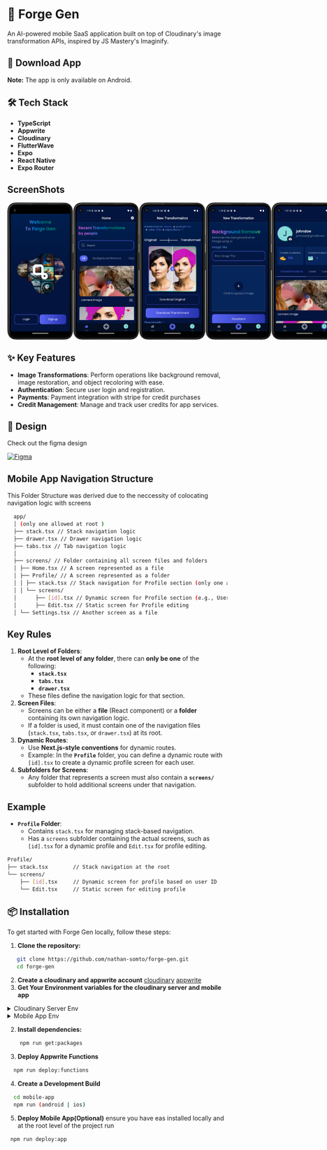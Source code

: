 # 🚀 Forge Gen

An AI-powered mobile SaaS application built on top of Cloudinary's image transformation APIs, inspired by JS Mastery's Imaginify.

## 📲 Download App

**Note:** The app is only available on Android.

## 🛠️ Tech Stack

- **TypeScript**
- **Appwrite**
- **Cloudinary**
- **FlutterWave**
- **Expo**
- **React Native**
- **Expo Router**

## ScreenShots
<div style="display: flex; flex-direction: 'row';">
<img src="./screenshots/welcome.png" width=30%>
<img src="./screenshots/home.png" width=30%>
<img src="./screenshots/transformation.png" width=30%>
<img src="./screenshots/newtransformation.png" width=30%>
<img src="./screenshots/profile.png" width=30%>
<img src="./screenshots/settings.png" width=30%>

</div>

## ✨ Key Features

- **Image Transformations**: Perform operations like background removal, image restoration, and object recoloring with ease.
- **Authentication**: Secure user login and registration.
- **Payments**: Payment integration with stripe for credit purchases
- **Credit Management**: Manage and track user credits for app services.

## 🎨 Design

Check out the figma design

[![Figma](https://img.shields.io/badge/Figma-Design_File-F24E1E?logo=figma&logoColor=white)](<https://www.figma.com/design/fnO5bCB4xclViIhFDR7rLd/Forge-Pro---AI-Art-Generator-App-UI-Kit-(Community)?node-id=0-1&node-type=CANVAS&t=aPUdzA2heD5yBNno-0>)

## Mobile App Navigation Structure

This Folder Structure was derived due to the neccessity of colocating navigation logic with screens

```bash
  app/
  │ (only one allowed at root )
  ├── stack.tsx // Stack navigation logic
  ├── drawer.tsx // Drawer navigation logic
  ├── tabs.tsx // Tab navigation logic
  │
  ├── screens/ // Folder containing all screen files and folders
  │ ├── Home.tsx // A screen represented as a file
  │ ├── Profile/ // A screen represented as a folder
  │ │ ├── stack.tsx // Stack navigation for Profile section (only one allowed at root)
  │ │ └── screens/
  │      ├── [id].tsx // Dynamic screen for Profile section (e.g., User ID)
  │      ├── Edit.tsx // Static screen for Profile editing
  │ └── Settings.tsx // Another screen as a file
```

## Key Rules

1. **Root Level of Folders**:
   - At the **root level of any folder**, there can **only be one** of the following:
     - **`stack.tsx`**
     - **`tabs.tsx`**
     - **`drawer.tsx`**
   - These files define the navigation logic for that section.
2. **Screen Files**:
   - Screens can be either a **file** (React component) or a **folder** containing its own navigation logic.
   - If a folder is used, it must contain one of the navigation files (`stack.tsx`, `tabs.tsx`, or `drawer.tsx`) at its root.
3. **Dynamic Routes**:
   - Use **Next.js-style conventions** for dynamic routes.
   - Example: In the **`Profile`** folder, you can define a dynamic route with `[id].tsx` to create a dynamic profile screen for each user.
4. **Subfolders for Screens**:
   - Any folder that represents a screen must also contain a **`screens/`** subfolder to hold additional screens under that navigation.

## Example

- **`Profile` Folder**:
  - Contains `stack.tsx` for managing stack-based navigation.
  - Has a `screens` subfolder containing the actual screens, such as `[id].tsx` for a dynamic profile and `Edit.tsx` for profile editing.

```bash
Profile/
├── stack.tsx        // Stack navigation at the root
└── screens/
    ├── [id].tsx     // Dynamic screen for profile based on user ID
    └── Edit.tsx     // Static screen for editing profile
```

## 📦 Installation

To get started with Forge Gen locally, follow these steps:

1. **Clone the repository:**

```bash
   git clone https://github.com/nathan-somto/forge-gen.git
   cd forge-gen
```

2. **Create a cloudinary and appwrite account**
   [cloudinary]()
   [appwrite]()
3. **Get Your Environment variables for the cloudinary server and mobile app**

<details> <summary>Cloudinary Server Env</summary>

```bash
  CLOUDINARY_API_KEY=''
CLOUDINARY_API_SECRET=''
CLOUDINARY_CLOUD_NAME=''
```
</details>
<details> <summary>Mobile App Env</summary>

```bash
EXPO_PUBLIC_APPWRITE_PROJECT_ID=''
EXPO_PUBLIC_APPWRITE_DATABASE_ID=''
EXPO_PUBLIC_APPWRITE_USER_COLLECTION_ID=''
EXPO_PUBLIC_APPWRITE_TRANS_COLLECTION_ID=''
EXPO_PUBLIC_APPWRITE_BUCKET_ID=''
EXPO_PUBLIC_APPWRITE_TRANSACTIONS_COLLECTION_ID=''
EXPO_PUBLIC_FLUTTER_WAVE_PUBLIC_KEY=''
EXPO_PUBLIC_APPWRITE_FUNCTION_ID=''
```
</details>

2. **Install dependencies:**

```bash
    npm run get:packages
```

3. **Deploy Appwrite Functions**

```bash
  npm run deploy:functions
```

4. **Create a Development Build**

```bash
  cd mobile-app
  npm run (android | ios)
```

5. **Deploy Mobile App(Optional)**
   ensure you have eas installed locally and at the root level of the project run

```bash
 npm run deploy:app
```
